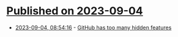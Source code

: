 # [Published on 2023-09-04](index.md)

* [2023-09-04, 08:54:16](https://lobste.rs/s/xfetvt/github_has_too_many_hidden_features) - [GitHub has too many hidden features](https://buttondown.email/hillelwayne/archive/github-has-too-many-hidden-features/)
